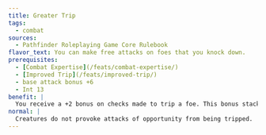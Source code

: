 ```yaml
---
title: Greater Trip
tags:
  - combat
sources:
  - Pathfinder Roleplaying Game Core Rulebook
flavor_text: You can make free attacks on foes that you knock down.
prerequisites:
  - [Combat Expertise](/feats/combat-expertise/)
  - [Improved Trip](/feats/improved-trip/)
  - base attack bonus +6
  - Int 13
benefit: |
  You receive a +2 bonus on checks made to trip a foe. This bonus stacks with the bonus granted by Improved Trip. Whenever you successfully trip an opponent, that opponent provokes attacks of opportunity.
normal: |
  Creatures do not provoke attacks of opportunity from being tripped.
---
```


